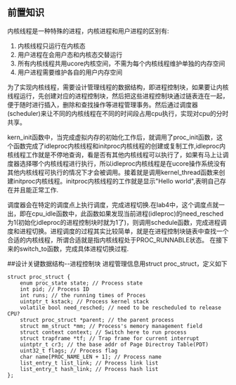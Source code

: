 ## 前置知识
内核线程是一种特殊的进程，内核进程和用户进程的区别有:
1. 内核线程只运行在内核态
2. 用户进程在会用户态和内核态交替运行
3. 所有内核线程共用ucore内核空间，不需为每个内核线程维护单独的内存空间
4. 用户进程需要维护各自的用户内存空间

为了实现内核线程，需要设计管理线程的数据结构，即进程控制块，如果要让内核线程运行，先创建对应的进程控制块，然后把这些进程控制块通过链表连在一起，便于随时进行插入，删除和查找操作等进程管理事务。然后通过调度器(scheduler)来让不同的内核线程在不同的时间段占用cpu执行，实现对cpu的分时共享。

kern_init函数中，当完成虚拟内存的初始化工作后，就调用了proc_init函数，这个函数完成了idleproc内核线程和initproc内核线程的创建或复制工作,idleproc内核线程工作就是不停地查询，看是否有其他内核线程可以执行了，如果有马上让调度器选择哪个内核线程进行执行，所以idleproc内核线程是在ucore操作系统没有其他内核线程可执行的情况下才会被调用。接着就是调用kernel_thread函数来创建initproc内核线程。initproc内核线程的工作就是显示"Hello world",表明自己存在并且能正常工作.

调度器会在特定的调度点上执行调度，完成进程切换.在lab4中，这个调度点就一出，即在cpu_idle函数中，此函数如果发现当前进程(idleproc)的need_resched为1(初始化idleproc的进程控制块时就为1了)，则调用schedule函数，完成进程调度和进程切换。进程调度的过程其实比较简单，就是在进程控制块链表中查找一个合适的内核线程，所谓合适就是指内核线程处于PROC_RUNNABLE状态。
在接下来的switch_to函数，完成具体进程切换过程.

##设计关键数据结构--进程控制块
进程管理信息用struct proc_struct，定义如下
```
struct proc_struct {
    enum proc_state state; // Process state
    int pid; // Process ID
    int runs; // the running times of Proces
    uintptr_t kstack; // Process kernel stack
    volatile bool need_resched; // need to be rescheduled to release CPU?
    struct proc_struct *parent; // the parent process
    struct mm_struct *mm; // Process's memory management field
    struct context context; // Switch here to run process
    struct trapframe *tf; // Trap frame for current interrupt
    uintptr_t cr3; // the base addr of Page Directroy Table(PDT)
    uint32_t flags; // Process flag
    char name[PROC_NAME_LEN + 1]; // Process name
    list_entry_t list_link; // Process link list
    list_entry_t hash_link; // Process hash list
};
```
